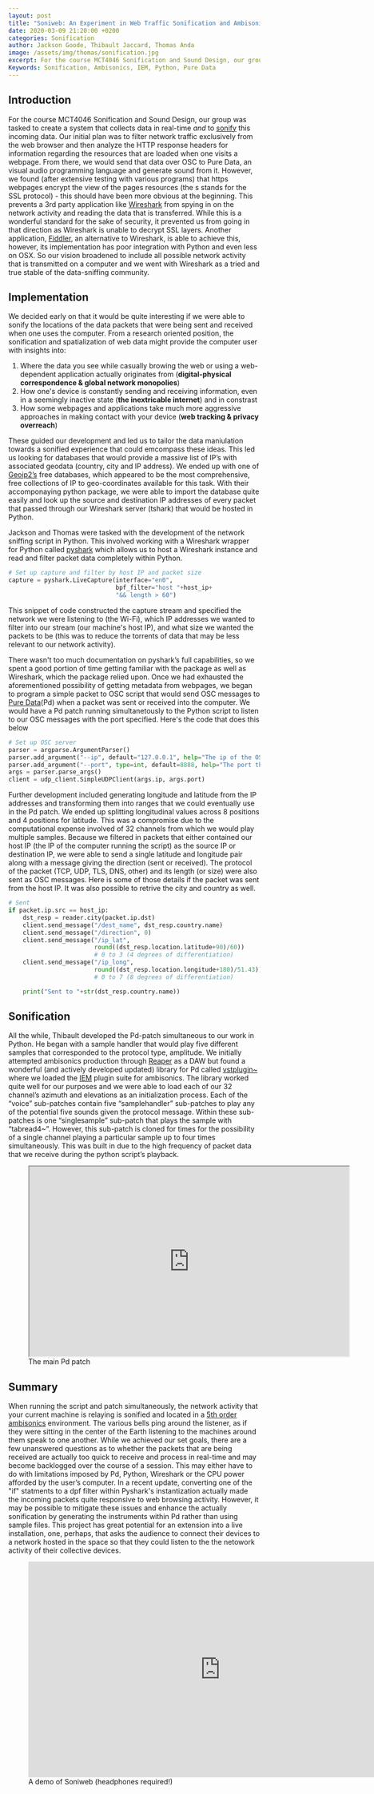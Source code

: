 ```yaml
---
layout: post
title: "Soniweb: An Experiment in Web Traffic Sonification and Ambisonics"
date: 2020-03-09 21:20:00 +0200
categories: Sonification
author: Jackson Goode, Thibault Jaccard, Thomas Anda
image: /assets/img/thomas/sonification.jpg
excerpt: For the course MCT4046 Sonification and Sound Design, our group was tasked to create a system that collects data in real-time and to sonify this incoming data.
Keywords: Sonification, Ambisonics, IEM, Python, Pure Data
--- 
```



## Introduction

For the course MCT4046 Sonification and Sound Design, our group was tasked to create a system that collects data in real-time _and_ to [sonify](https://en.wikipedia.org/wiki/Sonification) this incoming data. Our initial plan was to filter network traffic exclusively from the web browser and then analyze the HTTP response headers for information regarding the resources that are loaded when one visits a webpage. From there, we would send that data over OSC to Pure Data, an visual audio programming language and generate sound from it. However, we found (after extensive testing with various programs) that https webpages encrypt the view of the pages resources (the s stands for the SSL protocol) - this should have been more obvious at the beginning. This prevents a 3rd party application like [Wireshark](https://www.wireshark.org/) from spying in on the network activity and reading the data that is transferred. While this is a wonderful standard for the sake of security, it prevented us from going in that direction as Wireshark is unable to decrypt SSL layers. Another application, [Fiddler](https://www.telerik.com/fiddler), an alternative to Wireshark, is able to achieve this, however, its implementation has poor integration with Python and even less on OSX. So our vision broadened to include all possible network activity that is transmitted on a computer and we went with Wireshark as a tried and true stable of the data-sniffing community.

## Implementation

We decided early on that it would be quite interesting if we were able to sonify the locations of the data packets that were being sent and received when one uses the computer. From a research oriented position, the sonification and spatialization of web data might provide the computer user with insights into:

1. Where the data you see while casually browing the web or using a web-dependent application actually originates from (__digital-physical correspondence & global network monopolies__)
2. How one's device is constantly sending and receiving information, even in a seemingly inactive state (__the inextricable internet__) and in constrast
3. How some webpages and applications take much more aggressive approaches in making contact with your device (__web tracking & privacy overreach__)

These guided our development and led us to tailor the data maniulation towards a sonified experience that could emcompass these ideas. This led us looking for databases that would provide a massive list of IP’s with associated geodata (country, city and IP address). We ended up with one of [Geoip2’s](https://dev.maxmind.com/geoip/geoip2/downloadable/) free databases, which appeared to be the most comprehensive, free collections of IP to geo-coordinates available for this task. With their accomponaying python package, we were able to import the database quite easily and look up the source and destination IP addresses of every packet that passed through our Wireshark server (tshark) that would be hosted in Python.

Jackson and Thomas were tasked with the development of the network sniffing script in Python. This involved working with a Wireshark wrapper for Python called [pyshark](https://github.com/KimiNewt/pyshark) which allows us to host a Wireshark instance and read and filter packet data completely within Python. 

```python
# Set up capture and filter by host IP and packet size
capture = pyshark.LiveCapture(interface="en0",
                              bpf_filter="host "+host_ip+
                              "&& length > 60")
```
This snippet of code constructed the capture stream and specified the network we were listening to (the Wi-Fi), which IP addresses we wanted to filter into our stream (our machine's host IP), and what size we wanted the packets to be (this was to reduce the torrents of data that may be less relevant to our network activity).

There wasn't too much documentation on pyshark’s full capabilities, so we spent a good portion of time getting familiar with the package as well as Wireshark, which the package relied upon. Once we had exhausted the aforementioned possibility of getting metadata from webpages, we began to program a simple packet to OSC script that would send OSC messages to [Pure Data](https://puredata.info/)(Pd) when a packet was sent or received into the computer. We would have a Pd patch running simultanetously to the Python script to listen to our OSC messages with the port specified. Here's the code that does this below
 
```python
# Set up OSC server
parser = argparse.ArgumentParser()
parser.add_argument("--ip", default="127.0.0.1", help="The ip of the OSC server")
parser.add_argument("--port", type=int, default=8888, help="The port the OSC server is listening on")
args = parser.parse_args()
client = udp_client.SimpleUDPClient(args.ip, args.port)
```

Further development included generating longitude and latitude from the IP addresses and transforming them into ranges that we could eventually use in the Pd patch. We ended up splitting longitudinal values across 8 positions and 4 positions for latitude. This was a compromise due to the computational expense involved of 32 channels from which we would play multiple samples. Because we filtered in packets that either contained our host IP (the IP of the computer running the script) as the source IP or destination IP, we were able to send a single latitude and longitude pair along with a message giving the direction (sent or received). The protocol of the packet (TCP, UDP, TLS, DNS, other) and its length (or size) were also sent as OSC messages. Here is some of those details if the packet was sent from the host IP. It was also possible to retrive the city and country as well.

```python
# Sent
if packet.ip.src == host_ip:
    dst_resp = reader.city(packet.ip.dst)
    client.send_message("/dest_name", dst_resp.country.name)
    client.send_message("/direction", 0)
    client.send_message("/ip_lat",
                        round((dst_resp.location.latitude+90)/60))
                        # 0 to 3 (4 degrees of differentiation)
    client.send_message("/ip_long",
                        round((dst_resp.location.longitude+180)/51.43))
                        # 0 to 7 (8 degrees of differentiation)

    print("Sent to "+str(dst_resp.country.name))
```

## Sonification

All the while, Thibault developed the Pd-patch simultaneous to our work in Python. He began with a sample handler that would play five different samples that corresponded to the protocol type, amplitude. We initially attempted ambisonics production through [Reaper](https://www.reaper.fm/) as a DAW but found a wonderful (and actively developed updated) library for Pd called [vstplugin~](https://github.com/Spacechild1/vstplugin) where we loaded the [IEM](https://plugins.iem.at/) plugin suite for ambisonics. The library worked quite well for our purposes and we were able to load each of our 32 channel’s azimuth and elevations as an initialization process. Each of the “voice” sub-patches contain five “samplehandler” sub-patches to play any of the potential five sounds given the protocol message. Within these sub-patches is one “singlesample” sub-patch that plays the sample with “tabread4~”. However, this sub-patch is cloned for times for the possibility of a single channel playing a particular sample up to four times simultaneously. This was built in due to the high frequency of packet data that we receive during the python script’s playback.

<figure text-align="center">
<iframe src="https://drive.google.com/file/d/1f3KXySsXpMXJCGjakyYhI769G8FgSGRs/preview" width="640" height="380" alt="The main Pd patch"></iframe>
<figcaption>The main Pd patch</figcaption>
</figure>


## Summary

When running the script and patch simultaneously, the network activity that your current machine is relaying is sonified and located in a [5th order ambisonics](https://en.wikipedia.org/wiki/Ambisonics) environment. The various bells ping around the listener, as if they were sitting in the center of the Earth listening to the machines around them speak to one another. While we achieved our set goals, there are a few unanswered questions as to whether the packets that are being received are actually too quick to receive and process in real-time and may become backlogged over the course of a session. This may either have to do with limitations imposed by Pd, Python, Wireshark or the CPU power afforded by the user’s computer. In a recent update, converting one of the "if" statments to a dpf filter within Pyshark's instantization actually made the incoming packets quite responsive to web browsing activity. However, it may be possible to mitigate these issues and enhance the actually sonification by generating the instruments within Pd rather than using sample files. This project has great potential for an extension into a live installation, one, perhaps, that asks the audience to connect their devices to a network hosted in the space so that they could listen to the the netowork activity of their collective devices.

<figure text-align="center">
<iframe src="https://drive.google.com/file/d/1SvbQL49VJSdYc1OFBi6q53ccDQ52BzUA/preview" width="768" height="432" frameborder="0" allow="accelerometer; autoplay; encrypted-media; gyroscope; picture-in-picture" allowfullscreen alt="A demo of Soniweb (headphones required!)"></iframe>
<figcaption>A demo of Soniweb (headphones required!)</figcaption>
</figure>